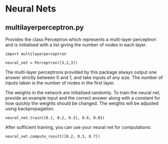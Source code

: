 Neural Nets
===========

multilayerperceptron.py
-----------------------

Provides the class Perceptron which represents a multi-layer perceptron and is initialised with a list giving the number of nodes in each layer.
    
    import multilayerperceptron

    neural_net = Perceptron([3,2,3])

The multi-layer perceptrons provided by this package always output one answer strictly between 0 and 1, and take inputs of any size. The number of inputs taken is the number of nodes in the first layer.

The weights in the network are initialised randomly. To train the neural net, provide an example input and the correct answer along with a constant for how quickly the weights should be changed. The weights will be adjusted using backpropagation.

    neural_net.train([0.1, 0.2, 0.3], 0.6, 0.01)

After sufficient training, you can use your neural net for computations:

    neural_net.compute_result([0.2, 0.3, 0.7])
